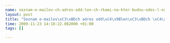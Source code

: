```yaml
--- 
name: seznam-e-mailov-ch-adres-odd-len-ch-rkami-na-kter-budou-odes-l-ny-nov-p-sp-vky-v-blogu-
layout: post
title: "Seznam e-mailov\xC3\xBDch adres odd\xC4\x9Blen\xC3\xBDch \xC4\x8D\xC3\xA1rkami, na kter\xC3\xA9 budou odes\xC3\xADl\xC3\xA1ny nov\xC3\xA9 p\xC5\x99\xC3\xADsp\xC4\x9Bvky v blogu."
time: 2009-11-23 14:18:22.082000 +01:00
tags: []

---
```

